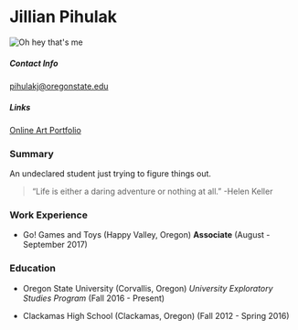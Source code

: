 # Jillian Pihulak
![Oh hey that's me](http://jillianpihulak.weebly.com/uploads/6/1/6/6/61663783/3818983.jpg?495)

##### Contact Info
pihulakj@oregonstate.edu

##### Links
[Online Art Portfolio](http://jillianpihulak.weebly.com/)

### Summary
An undeclared student just trying to figure things out.

>“Life is either a daring adventure or nothing at all.”
>-Helen Keller

### Work Experience

* Go! Games and Toys (Happy Valley, Oregon)
**Associate** (August - September 2017)

### Education

* Oregon State University (Corvallis, Oregon)
*University Exploratory Studies Program* (Fall 2016 - Present)

* Clackamas High School (Clackamas, Oregon)
(Fall 2012 - Spring 2016)